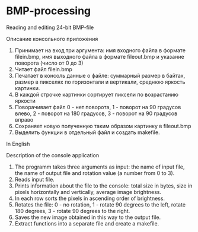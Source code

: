 # BMP-processing
Reading and editing 24-bit BMP-file

Описание консольного приложения

 1) Принимает на вход три аргумента: имя входного файла в формате filein.bmp, имя выходного файла в формате fileout.bmp и указание поворота (число от 0 до 3)
 2) Читает файл filein.bmp
 3) Печатает в консоль данные о файле: суммарный размер в байтах, размер в пикселях по горизонтали и вертикали, среднюю яркость картинки.
 4) В каждой строчке картинки сортирует пиксели по возрастанию яркости
 5) Поворачивает файл 0 - нет поворота, 1 - поворот на 90 градусов влево, 2 - поворот на 180 градусов, 3 - поворот на 90 градусов вправо
 6) Сохраняет новую полученную таким образом картинку в fileout.bmp
 7) Выделить функции в отдельный файл и создать makefile.
 
 In English
 
 Description of the console application
 
 1) The programm takes three arguments as input: the name of input file, the name of output file and rotation value (a number from 0 to 3).
 2) Reads input file.
 3) Prints information about the file to the console: total size in bytes, size in pixels horizontally and vertically, average image brightness.
 4) In each row sorts the pixels in ascending order of brightness.
 5) Rotates the file: 0 - no rotation, 1 - rotate 90 degrees to the left, rotate 180 degrees, 3 - rotate 90 degrees to the right.
 6) Saves the new image obtained in this way to the output file.
 7) Extract functions into a separate file and create a makefile.

